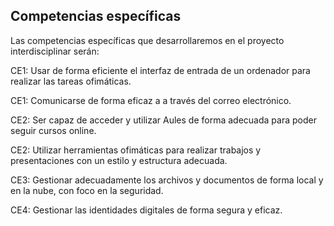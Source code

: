 ## Competencias específicas

Las competencias específicas que desarrollaremos en el proyecto interdisciplinar serán:

CE1: Usar de forma eficiente el interfaz de entrada de un ordenador para realizar las tareas ofimáticas.

CE1: Comunicarse de forma eficaz a a través del correo electrónico.

CE2: Ser capaz de acceder y utilizar Aules de forma adecuada para poder seguir cursos online.

CE2: Utilizar herramientas ofimáticas para realizar trabajos y presentaciones con un estilo y estructura adecuada.

CE3: Gestionar adecuadamente los archivos y documentos de forma local y en la nube, con foco en la seguridad.

CE4: Gestionar las identidades digitales de forma segura y eficaz.
